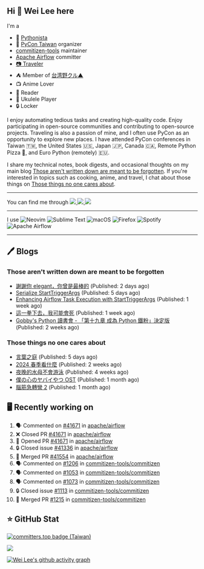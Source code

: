 ## Hi 👋 Wei Lee here

I'm a

* 🐍 [Pythonista](https://pycon-note.wei-lee.me/)
* 🐍 [PyCon Taiwan](https://tw.pycon.org/) organizer
* [commitizen-tools](https://github.com/commitizen-tools) maintainer
* [Apache Airflow](https://github.com/apache/airflow/) committer
* [📷 Traveler](https://travlog.wei-lee.me/)
* ⛺ Member of [台湾野クル▲](https://twitter.com/Taiwannokuru)
* 📺 Anime Lover
* 📖 Reader
* 🎵 Ukulele Player
* 🔒 Locker

I enjoy automating tedious tasks and creating high-quality code. Enjoy participating in open-source communities and contributing to open-source projects. Traveling is also a passion of mine, and I often use PyCon as an opportunity to explore new places. I have attended PyCon conferences in Taiwan 🇹🇼, the United States 🇺🇸, Japan 🇯🇵, Canada 🇨🇦, Remote Python Pizza 🍕, and Euro Python (remotely) 🇪🇺.

I share my technical notes, book digests, and occasional thoughts on my main blog [Those aren't written down are meant to be forgotten](https://blog.wei-lee.me/). If you're interested in topics such as cooking, anime, and travel, I chat about those things on [Those things no one cares about](https://travlog.wei-lee.me/).


---

<p align="left">
You can find me through
  <a href="https://in.linkedin.com/in/clleew" target="blank">
    <img src="https://img.shields.io/badge/LinkedIn-0077B5?style=for-the-badge&logo=linkedin&logoColor=white" />
  </a>
  <a href="https://twitter.com/clleew" target="blank">
    <img src="https://img.shields.io/badge/Twitter-1DA1F2?style=for-the-badge&logo=twitter&logoColor=white" />
  </a>
  <a href="https://github.com/Lee-W/" target="blank">
    <img src="https://img.shields.io/badge/GitHub-100000?style=for-the-badge&logo=github&logoColor=white" />
  </a>
</p>

---

I use ![Neovim](https://img.shields.io/badge/NeoVim-%2357A143.svg?&style=for-the-badge&logo=neovim&logoColor=white) ![Sublime Text](https://img.shields.io/badge/sublime_text-%23575757.svg?style=for-the-badge&logo=sublime-text&logoColor=important) ![macOS](https://img.shields.io/badge/mac%20os-000000?style=for-the-badge&logo=macos&logoColor=F0F0F0) ![Firefox](https://img.shields.io/badge/Firefox-FF7139?style=for-the-badge&logo=Firefox-Browser&logoColor=white) ![Spotify](https://img.shields.io/badge/Spotify-1ED760?style=for-the-badge&logo=spotify&logoColor=white) ![Apache Airflow](https://img.shields.io/badge/Apache%20Airflow-017CEE?style=for-the-badge&logo=Apache%20Airflow&logoColor=white)

---


## 🖊️ Blogs

### Those aren't written down are meant to be forgotten

* [謝謝你 elegant，你曾是最棒的](https://blog.wei-lee.me/posts/tech/2024/08/thanks-elegant-you-were-the-best) (Published: 2 days ago)
* [Serialize StartTriggerArgs](https://blog.wei-lee.me/posts/tech/2024/08/serialize-start-trigger-args) (Published: 5 days ago)
* [Enhancing Airflow Task Execution with StartTriggerArgs](https://blog.wei-lee.me/posts/tech/2024/08/enhancing-airflow-task-execution-with-start-trigger-args) (Published: 1 week ago)
* [這一拳下去，我可能會死](https://blog.wei-lee.me/posts/gossiping/2024/08/boxing) (Published: 1 week ago)
* [Gobby&#39;s Python 讀書會 - 「第十九章 成為 Python 鐵粉」決定版](https://blog.wei-lee.me/posts/tech/2024/08/Introducing-Python-ch19-final) (Published: 2 weeks ago)

### Those things no one cares about
 
 * [言葉之庭](https://travlog.wei-lee.me/posts/review/2024/08/the-garden-of-words) (Published: 5 days ago)
 * [2024 春季看什麼](https://travlog.wei-lee.me/posts/review/2024/08/what-i-watched-in-2024-sprint) (Published: 2 weeks ago)
 * [夜晚的水母不會游泳](https://travlog.wei-lee.me/posts/review/2024/07/yurukura) (Published: 4 weeks ago)
 * [僕の心のヤバイやつ OST](https://travlog.wei-lee.me/posts/review/2024/07/bokuyaba-ost) (Published: 1 month ago)
 * [腦筋急轉彎 2](https://travlog.wei-lee.me/posts/review/2024/07/inside-out-2) (Published: 1 month ago)

## 🖥️ Recently working on

1. 🗣 Commented on [#41671](https://github.com/apache/airflow/pull/41671#issuecomment-2304914869) in [apache/airflow](https://github.com/apache/airflow)
2. ❌ Closed PR [#41671](https://github.com/apache/airflow/pull/41671) in [apache/airflow](https://github.com/apache/airflow)
3. 💪 Opened PR [#41671](https://github.com/apache/airflow/pull/41671) in [apache/airflow](https://github.com/apache/airflow)
4. 🔒 Closed issue [#41336](https://github.com/apache/airflow/issues/41336) in [apache/airflow](https://github.com/apache/airflow)
5. 🎉 Merged PR [#41554](https://github.com/apache/airflow/pull/41554) in [apache/airflow](https://github.com/apache/airflow)
6. 🗣 Commented on [#1206](https://github.com/commitizen-tools/commitizen/pull/1206#issuecomment-2303593449) in [commitizen-tools/commitizen](https://github.com/commitizen-tools/commitizen)
7. 🗣 Commented on [#1053](https://github.com/commitizen-tools/commitizen/issues/1053#issuecomment-2303585084) in [commitizen-tools/commitizen](https://github.com/commitizen-tools/commitizen)
8. 🗣 Commented on [#1073](https://github.com/commitizen-tools/commitizen/issues/1073#issuecomment-2303561115) in [commitizen-tools/commitizen](https://github.com/commitizen-tools/commitizen)
9. 🔒 Closed issue [#1113](https://github.com/commitizen-tools/commitizen/issues/1113) in [commitizen-tools/commitizen](https://github.com/commitizen-tools/commitizen)
10. 🎉 Merged PR [#1215](https://github.com/commitizen-tools/commitizen/pull/1215) in [commitizen-tools/commitizen](https://github.com/commitizen-tools/commitizen)


## ⭐ GitHub Stat

[![committers.top badge (Taiwan)](https://user-badge.committers.top/taiwan_public/Lee-W.svg)](https://user-badge.committers.top/taiwan_public/Lee-W)

[![](https://github-readme-stats.vercel.app/api?username=Lee-W&show_icons=true&hide_title=true&cache_seconds=86400)](https://github.com/anuraghazra/github-readme-stats)

[![Wei Lee's github activity graph](https://github-readme-activity-graph.vercel.app/graph?username=Lee-W&theme=dracula)](https://github.com/ashutosh00710/github-readme-activity-graph)
